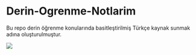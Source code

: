 # Derin-Ogrenme-Notlarim
Bu repo derin öğrenme konularında basitleştirilmiş Türkçe kaynak sunmak adına oluşturulmuştur.

![](https://img.shields.io/badge/Progress-%2510-brightgreen.svg)
